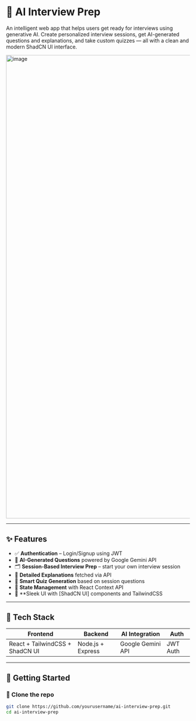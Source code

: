 # 🤖 AI Interview Prep

An intelligent web app that helps users get ready for interviews using generative AI. Create personalized interview sessions, get AI-generated questions and explanations, and take custom quizzes — all with a clean and modern ShadCN UI interface.

<img width="2560" height="1268" alt="image" src="https://github.com/user-attachments/assets/b4d02778-4104-424c-9cb5-8bb8dee0d84a" />


---

## ✨ Features

- ✅ **Authentication** – Login/Signup using JWT
- 🧠 **AI-Generated Questions** powered by Google Gemini API
- 🗂️ **Session-Based Interview Prep** – start your own interview session
- 📖 **Detailed Explanations** fetched via API
- 📝 **Smart Quiz Generation** based on session questions
- 🧬 **State Management** with React Context API
- 🎨 **Sleek UI with [ShadCN UI] components and TailwindCSS

---

## 🧪 Tech Stack

| Frontend            | Backend             | AI Integration     | Auth         |
|---------------------|---------------------|---------------------|--------------|
| React + TailwindCSS + ShadCN UI | Node.js + Express   | Google Gemini API | JWT Auth     |

---

## 🚀 Getting Started

### 🔧 Clone the repo

```bash
git clone https://github.com/yourusername/ai-interview-prep.git
cd ai-interview-prep
